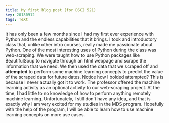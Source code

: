 ```yaml
---
title: My first blog post (for DSCI 521)
key: 20180912
tags: TeXt
---
```


It has only been a few months since I had my first ever experience with Python and the endless capabilities that it brings. I took and introductory class that, unlike other intro courses, really made me passionate about Python. One of the most interesting uses of Python during the class was web-scraping. We were taught how to use Python packages like BeautifulSoup to navigate through an html webpage and scrape the information that we need. We then used the data that we scraped off and **attempted** to perform some machine learning concepts to predict the value of the scraped data for future dates. Notice how I bolded attempted? This is because I never actually got it to work. The professor offered the machine learning activity as an optional activity to our web-scraping project. At the time, I had little to no knowledge of how to perform anything remotely machine learning. Unfortunately, I still don't have any idea, and that is exactly why I am very excited for my studies in the MDS program. Hopefully with the help of the program, I will be able to learn how to use machine learning concepts on more use cases.
